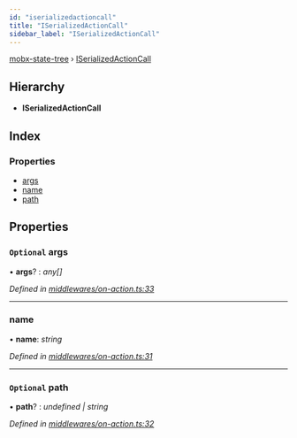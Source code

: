 ```yaml
---
id: "iserializedactioncall"
title: "ISerializedActionCall"
sidebar_label: "ISerializedActionCall"
---
```


[mobx-state-tree](../index.md) › [ISerializedActionCall](iserializedactioncall.md)

## Hierarchy

* **ISerializedActionCall**

## Index

### Properties

* [args](iserializedactioncall.md#optional-args)
* [name](iserializedactioncall.md#name)
* [path](iserializedactioncall.md#optional-path)

## Properties

### `Optional` args

• **args**? : *any[]*

*Defined in [middlewares/on-action.ts:33](https://github.com/mobxjs/mobx-state-tree/blob/2d85314b/packages/mobx-state-tree/src/middlewares/on-action.ts#L33)*

___

###  name

• **name**: *string*

*Defined in [middlewares/on-action.ts:31](https://github.com/mobxjs/mobx-state-tree/blob/2d85314b/packages/mobx-state-tree/src/middlewares/on-action.ts#L31)*

___

### `Optional` path

• **path**? : *undefined | string*

*Defined in [middlewares/on-action.ts:32](https://github.com/mobxjs/mobx-state-tree/blob/2d85314b/packages/mobx-state-tree/src/middlewares/on-action.ts#L32)*
